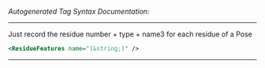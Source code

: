 _Autogenerated Tag Syntax Documentation:_

---
Just record the residue number + type + name3 for each residue of a Pose

```xml
<ResidueFeatures name="(&string;)" />
```



---

